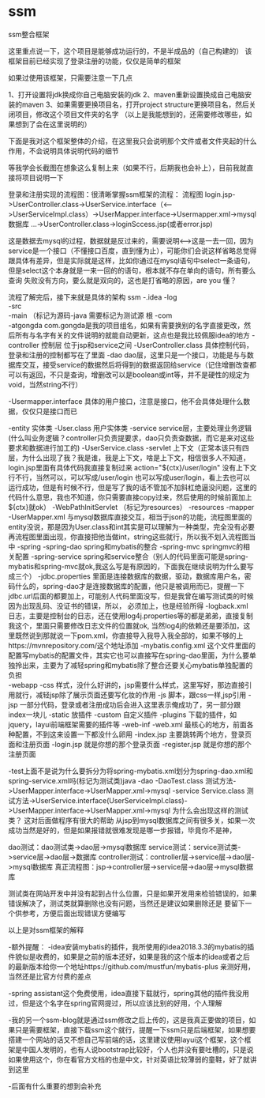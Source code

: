 # ssm
ssm整合框架

这里重点说一下，这个项目是能够成功运行的，不是半成品的（自己构建的）
该框架目前已经实现了登录注册的功能，仅仅是简单的框架

如果过使用该框架，只需要注意一下几点

1、打开设置将jdk换成你自己电脑安装的jdk
2、maven重新设置换成自己电脑安装的maven
3、如果需要更换项目名，打开project structure更换项目名，然后关闭项目，修改这个项目文件夹的名字
（以上是我能想到的，还需要修改哪些，如果想到了会在这里说明的）

下面是我对这个框架整体的介绍，在这里我只会说明那个文件或者文件夹起的什么作用，不会说明具体说明代码的细节

等我学会长截图在想象这么复制上来（如果不行，后期我也会补上），目前我就直接将项目说明一下

登录和注册实现的流程图：很清晰掌握ssm框架的流程：
流程图
login.jsp->UserController.class->UserService.interface（<-->UserServiceImpl.class）->UserMapper.interface->Usermapper.xml->mysql数据库
...->UserController.class->loginSccess.jsp(或者error.jsp)

这是数据去mysql的过程，数据就是反过来的，需要说明<-->这是一去一回，因为service是一个接口（不懂接口百度，直到懂为止），可能你们会说这样省略总觉得
跟具体有差异，但是实际就是这样，比如你通过在mysql语句中select一条语句，但是select这个本身就是一来一回的的语句，根本就不存在单向的语句，所有要么查询
失败没有方向，要么就是双向的，这也是打省略的原因，are you 懂？


流程了解完后，接下来就是具体的架构
ssm
-.idea
-log  
-src  
-main 
（标记为源码-java     需要标记为测试源 根
 -com    
 -atgongda     com.gongda是我的项目组名，如果有需要换别的名字直接更改，然后所有与名字有关的文件说明的就能自动更新，这点也是我比较佩服idea的地方
 -controller   控制层 位于jsp和service之间
  -UserController.class  具体控制代码，登录和注册的控制都写在了里面
  -dao dao层，这里只是一个接口，功能是与与数据库交互，接受service的数据然后将得到的数据返回给service（记住增删改查都可以有返回，不只是查询，增删改可以是boolean或int等，并不是硬性的规定为void，当然string不行）
                

-Usermapper.interface 具体的用户接口，注意是接口，他不会具体处理什么数据，仅仅只是接口而已
             
-entity 实体类
-User.class 用户实体类
-service service层，主要处理业务逻辑(什么叫业务逻辑？controller只负责提要求，dao只负责查数据，而它是来对这些要求和数据进行加工的)
-UserService.class
 -servlet 上下文（正常本该只有四层，为什么出现了我？我是谁，我是上下文，啥是上下文，相信很多人不知道，login.jsp里面有具体代码我直接复制过来 action="${ctx}/user/login" 没有上下文行不行，当然可以，可以写成/user/login 也可以写成user/login，看上去也可以运行成功，但是有时候不行，但是写了我的话不管加不加斜杠绝逼没问题，这里的代码什么意思，我也不知道，你只需要直接copy过来，然后使用的时候前面加上${ctx}就ok）
-WebPathInitServlet
（标记为resources）    -resources
-mapper
-UserMapper.xml   与mysql数据库直接交互，相当于json的功能，流程图里面的entity没说，那是因为User.class和int其实是可以理解为一种类型，完全没有必要再流程图里面出现，你直接把他当做int，string这些就行，所以我不划入流程图当中
-spring
-spring-dao               spring和mybatis的整合
-spring-mvc               springmvc的相关配置
-spring-service          spring和service整合（别人的代码里面可能是spring-mybatis和spring-mvc就ok,我这么写是有原因的，下面我在继续说明为什么要写成三个）
-jdbc.properties  里面是连接数据库的数据，驱动，数据库用户名，密码什么的，spring-dao才是连接数据库的配置，他只是被调用而已，提醒一下jdbc.url后面的都要加上，可能别人代码里面没写，但是我曾在编写测试类的时候因为出现乱码、没证书的错误，所以， 必须加上，也是经验所得
-logback.xml   日志，主要是控制台的日志，还在使用log4j.properties等的都是弟弟，直接复制我这个，里面只需要修改日志文件的位置就ok, 当然log4j的依赖还是要添加，这里既然说到那就说一下pom.xml，你直接导入我导入我全部的，如果不够的上https://mvnrepository.com/这个地址添加
-mybatis.config.xml   这个文件里面的配置写mybatis的配置文件，其实它也可以直接写在spring-dao里面，为什么要单独拎出来，主要为了减轻spring和mybatis除了整合还要关心mybatis单独配置的负担                                      
-webapp
-css  样式，没什么好讲的，jsp需要什么样式，这里写好，那边直接引用就行，减轻jsp除了展示页面还要写化妆的作用
-js   脚本，跟css一样,jsp引用
-jsp  一部分代码，登录或者注册成功后会进入这里表示俺成功了，另一部分跟index一块儿
-static    放插件
-custom  自定义插件
-plugins   下载的插件，如jquery，layui前端框架需要的插件等
-web-inf
-web.xml     最核心的地方，前面各种配置，不到这来设置一下都没什么卵用
-index.jsp  主要跳转两个地方，登录页面和注册页面
-login.jsp   就是你想的那个登录页面
-register.jsp   就是你想的那个注册页面
                         
-test上面不是说为什么要拆分为将spring-mybatis.xml划分为spring-dao.xml和spring-service.xml吗(标记为测试类)java
-dao
-DaoTest.class  测试方法->UserMapper.interface->UserMapper.xml->mysql
-service  Service.class 测试方法->UserService.interface(UserServiceImpl.class)->UserMapper.interface->UserMapper.xml->mysql
为什么会出现这样的测试类？
这对后面做程序有很大的帮助
从jsp到mysql数据库之间有很多关，如果一次成功当然是好的，但是如果报错就很难发现是哪一步报错，毕竟你不是神，

dao测试：dao测试类->dao层->mysql数据库
service测试：service测试类->service层->dao层->数据库
controller测试：controller层->service层->dao层->mysql数据库
真正流程图：jsp->controller层->service层->dao层->mysql数据库

测试类在网站开发中并没有起到占什么位置，只是如果开发用来检验错误的，如果错误解决了，测试类就算删除也没有问题，当然还是建议如果删除还是
要留下一个供参考，方便后面出现错误方便编写


以上是对ssm框架的解释

-额外提醒：
-idea安装mybatis的插件，我所使用的idea2018.3.3的mybatis的插件貌似是收费的，如果是之前的版本还好，如果是我的这个版本的idea或者之后的最新版本给你一个地址https://github.com/mustfun/mybatis-plus  亲测好用，当然还是比官方付费的差点
            
 -spring assistant这个免费使用，idea直接下载就行，spring其他的插件我没用过，但是这个名字在spring官网提过，所以应该比别的好用，个人理解
 
 -我的另一个ssm-blog就是通过ssm修改之后上传的，这是我真正要做的项目，如果只是需要框架，直接下载ssm这个就行，提醒一下ssm只是后端框架，如果想要搭建一个网站的话又不想自己写前端的话，这里建议使用layui这个框架，这个框架是中国人发明的，也有人说bootstrap比较好，个人也并没有要吐槽的，只是说如果使用这个，你在看官方文档的也是中文，针对英语比较薄弱的童鞋，好了就讲到这里
 
 -后面有什么重要的想到会补充
                      




















